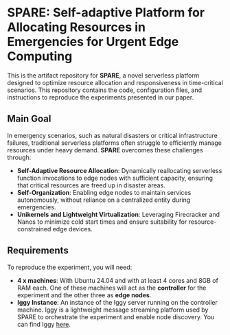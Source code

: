 # SPARE: Self-adaptive Platform for Allocating Resources in Emergencies for Urgent Edge Computing
This is the artifact repository for **SPARE**, a novel serverless platform designed to optimize resource allocation and responsiveness in time-critical scenarios.
This repository contains the code, configuration files, and instructions to reproduce the experiments presented in our paper.

## Main Goal
In emergency scenarios, such as natural disasters or critical infrastructure failures, traditional serverless platforms often struggle to efficiently manage resources under heavy demand. **SPARE** overcomes these challenges through:

- **Self-Adaptive Resource Allocation**: Dynamically reallocating serverless function invocations to edge nodes with sufficient capacity, ensuring that critical resources are freed up in disaster areas.
- **Self-Organization**: Enabling edge nodes to maintain services autonomously, without reliance on a centralized entity during emergencies.
- **Unikernels and Lightweight Virtualization**: Leveraging Firecracker and Nanos to minimize cold start times and ensure suitability for resource-constrained edge devices.

## Requirements
To reproduce the experiment, you will need:
- **4 x machines**: With Ubuntu 24.04 and with at least 4 cores and 8GB of RAM each. One of these machines will act as the **controller** for the experiment and the other three as **edge nodes**.
- **Iggy Instance**: An instance of the Iggy server running on the controller machine. Iggy is a lightweight message streaming platform used by SPARE to orchestrate the experiment and enable node discovery. You can find Iggy [here](https://iggy.rs "here").
